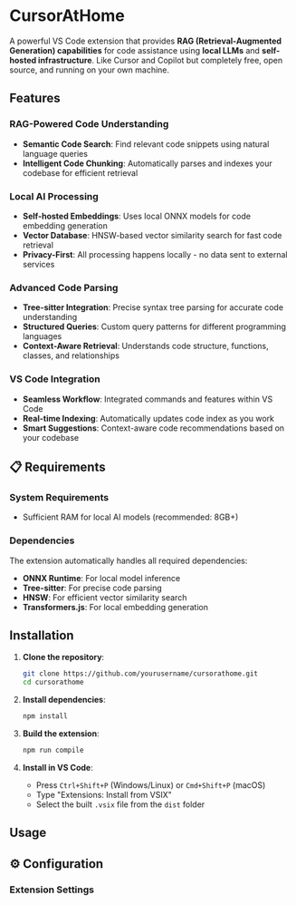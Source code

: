 # CursorAtHome

A powerful VS Code extension that provides **RAG (Retrieval-Augmented Generation) capabilities** for code assistance using **local LLMs** and **self-hosted infrastructure**. Like Cursor and Copilot but completely free, open source, and running on your own machine.

## Features

### **RAG-Powered Code Understanding**
- **Semantic Code Search**: Find relevant code snippets using natural language queries
- **Intelligent Code Chunking**: Automatically parses and indexes your codebase for efficient retrieval

### **Local AI Processing**
- **Self-hosted Embeddings**: Uses local ONNX models for code embedding generation
- **Vector Database**: HNSW-based vector similarity search for fast code retrieval
- **Privacy-First**: All processing happens locally - no data sent to external services

### **Advanced Code Parsing**
- **Tree-sitter Integration**: Precise syntax tree parsing for accurate code understanding
- **Structured Queries**: Custom query patterns for different programming languages
- **Context-Aware Retrieval**: Understands code structure, functions, classes, and relationships

### **VS Code Integration**
- **Seamless Workflow**: Integrated commands and features within VS Code
- **Real-time Indexing**: Automatically updates code index as you work
- **Smart Suggestions**: Context-aware code recommendations based on your codebase


## 📋 Requirements

### **System Requirements**
- Sufficient RAM for local AI models (recommended: 8GB+)

### **Dependencies**
The extension automatically handles all required dependencies:
- **ONNX Runtime**: For local model inference
- **Tree-sitter**: For precise code parsing
- **HNSW**: For efficient vector similarity search
- **Transformers.js**: For local embedding generation

## Installation

1. **Clone the repository**:
   ```bash
   git clone https://github.com/yourusername/cursorathome.git
   cd cursorathome
   ```

2. **Install dependencies**:
   ```bash
   npm install
   ```

3. **Build the extension**:
   ```bash
   npm run compile
   ```

4. **Install in VS Code**:
   - Press `Ctrl+Shift+P` (Windows/Linux) or `Cmd+Shift+P` (macOS)
   - Type "Extensions: Install from VSIX"
   - Select the built `.vsix` file from the `dist` folder

## Usage




## ⚙️ Configuration

### **Extension Settings**
